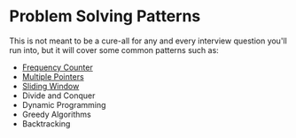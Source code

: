 # Problem Solving Patterns

This is not meant to be a cure-all for any and every interview question you'll run into, but it will cover some common patterns such as:
- [Frequency Counter](https://github.com/rmdpalo/JS-algorithms-and-data-structures/tree/main/Problem%20Solving%20Patterns/Frequency%20Counter%20Pattern)
- [Multiple Pointers](https://github.com/rmdpalo/JS-algorithms-and-data-structures/tree/main/Problem%20Solving%20Patterns/Multiple%20Pointers%20Pattern)
- [Sliding Window]()
- Divide and Conquer
- Dynamic Programming
- Greedy Algorithms
- Backtracking
